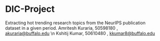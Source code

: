 # DIC-Project
Extracting hot trending research topics from the NeurIPS publication dataset in a given period.
Amritesh Kuraria, 50598180 , akuraria@buffalo.edu \n
Kshitij Kumar, 50610480 , kkumar8@buffalo.edu



